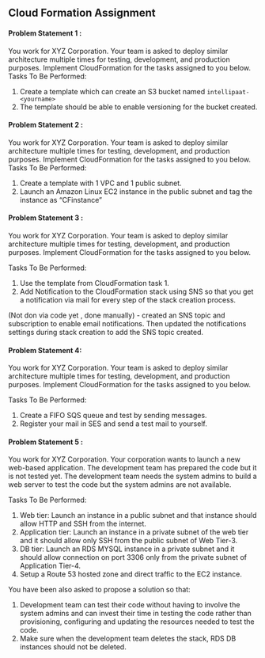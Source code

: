 ## Cloud Formation Assignment


#### Problem Statement 1 :

You work for XYZ Corporation. Your team is asked to deploy similar architecture
multiple times for testing, development, and production purposes. Implement
CloudFormation for the tasks assigned to you below.
Tasks To Be Performed:

1. Create a template which can create an S3 bucket named `intellipaat-<yourname>`
2. The template should be able to enable versioning for the bucket created.


#### Problem Statement 2 :

You work for XYZ Corporation. Your team is asked to deploy similar architecture
multiple times for testing, development, and production purposes. Implement
CloudFormation for the tasks assigned to you below.
Tasks To Be Performed:
1. Create a template with 1 VPC and 1 public subnet.
2. Launch an Amazon Linux EC2 instance in the public subnet and tag the
instance as “CFinstance”

   
#### Problem Statement 3 : 

You work for XYZ Corporation. Your team is asked to deploy similar architecture multiple times for testing, development, and production purposes. Implement CloudFormation for the tasks assigned to you below. 

Tasks To Be Performed: 

1. Use the template from CloudFormation task 1.
2. Add Notification to the CloudFormation stack using SNS so that you get a notification via mail for every step of the stack creation process. 

(Not don via code yet , done manually) - created an SNS topic and subscription to enable email notifications. 
Then updated the notifications settings during stack creation to add the SNS topic created.

#### Problem Statement 4:
							
You work for XYZ Corporation. Your team is asked to deploy similar architecture multiple times for testing, development, and production purposes. Implement CloudFormation for the tasks assigned to you below.
							
Tasks To Be Performed:
							
1. Create a FIFO SQS queue and test by sending messages. 
2. Register your mail in SES and send a test mail to yourself.

#### Problem Statement 5 : 

You work for XYZ Corporation. Your corporation wants to launch a new web-based application. The development team has prepared the code but it is not tested yet. The development team needs the system admins to build a web server to test the code but the system admins are not available. 

Tasks To Be Performed: 

1. Web tier: Launch an instance in a public subnet and that instance should allow HTTP and SSH from the internet. 
2. Application tier: Launch an instance in a private subnet of the web tier and it should allow only SSH from the public subnet of Web Tier-3. 
3. DB tier: Launch an RDS MYSQL instance in a private subnet and it should allow connection on port 3306 only from the private subnet of Application Tier-4. 
4. Setup a Route 53 hosted zone and direct traffic to the EC2 instance.

 You have been also asked to propose a solution so that: 
1. Development team can test their code without having to involve the system admins and can invest their time in testing the code rather than provisioning, configuring and updating the resources needed to test the code.
2. Make sure when the development team deletes the stack, RDS DB instances should not be deleted.
